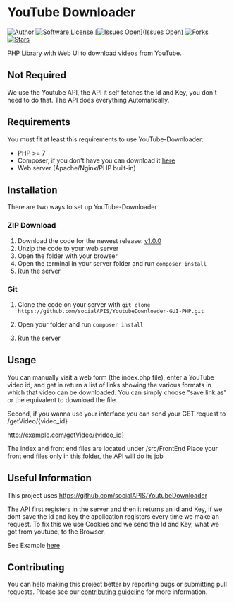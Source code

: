 # YouTube Downloader

[![Author](https://img.shields.io/badge/Author-socialAPIS-blue)](https://github.com/socialAPIS)
[![Software License](https://img.shields.io/github/license/socialAPIS/YoutubeDownloader-GUI-PHP)](LICENSE)
[![Issues Open](https://img.shields.io/github/issues/socialAPIS/YoutubeDownloader-GUI-PHP)](Issues Open)
[![Forks](https://img.shields.io/github/forks/socialAPIS/YoutubeDownloader-GUI-PHP)](forks)
[![Stars](https://img.shields.io/github/stars/socialAPIS/YoutubeDownloader-GUI-PHP)](stars)

PHP Library with Web UI to download videos from YouTube.

## Not Required

We use the Youtube API, the API it self fetches the Id and Key, you don't need to
do that. The API does everything Automatically.

## Requirements

You must fit at least this requirements to use YouTube-Downloader:

- PHP >= 7
- Composer, if you don't have you can download it [here](https://getcomposer.org)
- Web server (Apache/Nginx/PHP built-in)

## Installation

There are two ways to set up YouTube-Downloader

### ZIP Download

1. Download the code for the newest release: [v1.0.0](./releases/release%20v1.0.0.zip)
2. Unzip the code to your web server
3. Open the folder with your browser
4. Open the terminal in your server folder and run `composer install`
5. Run the server

### Git

1. Clone the code on your server with 
`git clone https://github.com/socialAPIS/YoutubeDownloader-GUI-PHP.git`

2. Open your folder and run `composer install`
3. Run the server

## Usage

You can manually visit a web form (the index.php file), enter a YouTube
video id, and get in return a list of links showing the various formats in which
that video can be downloaded. You can simply choose "save link as" or the
equivalent to download the file.

Second, if you wanna use your interface you can send your GET request to
/getVideo/{video_id}

http://example.com/getVideo/{video_id}

The index and front end files are located under /src/FrontEnd
Place your front end files only in this folder, the API will do its job

## Useful Information
This project uses https://github.com/socialAPIS/YoutubeDownloader

The API first registers in the server and then it returns an Id and Key,
if we dont save the id and key the application registers every time we make
an request. To fix this we use Cookies and we send the Id and Key, what we got
from youtube, to the Browser.

See Example [here](https://github.com/socialAPIS/YoutubeDownloader/blob/master/Examples/FetchPlayer.php)

## Contributing

You can help making this project better by reporting bugs or submitting pull requests. Please see our [contributing guideline](https://github.com/socialAPIS/YouTube-Downloader/blob/master/CONTRIBUTING.md) for more information.